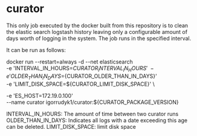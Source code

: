 # curator
This only job executed by the docker built from this repository is to clean the elastic search logstash history leaving only a configurable amount of days worth of logging in the system. The job runs in the specified interval.

It can be run as follows:

docker run --restart=always -d --net elasticsearch  
-e 'INTERVAL_IN_HOURS=${CURATOR_INTERVAL_IN_HOURS}' \ 
-e 'OLDER_THAN_IN_DAYS=${CURATOR_OLDER_THAN_IN_DAYS}' \
-e 'LIMIT_DISK_SPACE=${CURATOR_LIMIT_DISK_SPACE}' \

-e 'ES_HOST=172.19.0.100' \
--name curator 
igorrudyk1/curator:${CURATOR_PACKAGE_VERSION}


INTERVAL_IN_HOURS: The amount of time between two curator runs
OLDER_THAN_IN_DAYS: Indicates all logs with a date exceeding this age can be deleted.
LIMIT_DISK_SPACE: limit disk space

